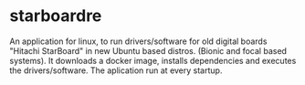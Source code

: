 # starboardre

An application for linux, to run drivers/software for old digital boards "Hitachi StarBoard" in new Ubuntu based distros. (Bionic and focal based systems). It downloads a docker image, installs dependencies and executes the drivers/software. The aplication run at every startup.
